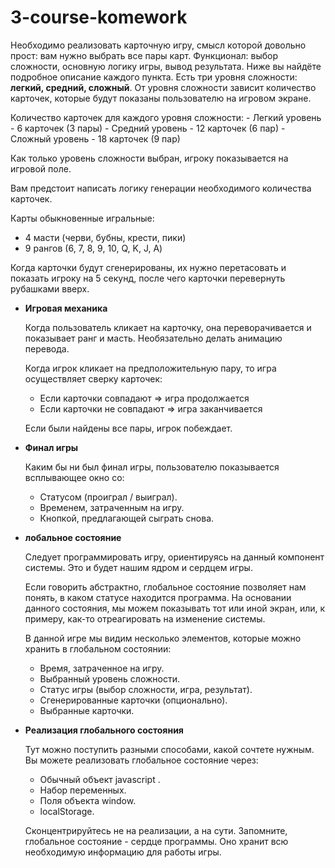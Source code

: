 # 3-course-komework

Необходимо реализовать карточную игру, смысл которой довольно прост: вам нужно выбрать все пары карт.
Функционал: выбор сложности, основную логику игры, вывод результата. Ниже вы найдёте подробное описание каждого пункта.
Есть три уровня сложности: **легкий, средний, сложный**. От уровня сложности зависит количество карточек, которые будут показаны пользователю на игровом экране.

Количество карточек для каждого уровня сложности:
    - Легкий уровень - 6 карточек (3 пары)
    - Средний уровень - 12 карточек (6 пар)
    - Сложный уровень - 18 карточек (9 пар)

Как только уровень сложности выбран, игроку показывается на игровой поле.

Вам предстоит написать логику генерации необходимого количества карточек. 

Карты обыкновенные игральные:

- 4 масти (черви, бубны, крести, пики)
- 9 рангов (6, 7, 8, 9, 10, Q, K, J, A)

Когда карточки будут сгенерированы, их нужно перетасовать и показать игроку на 5 секунд, после чего карточки перевернуть рубашками вверх.

- **Игровая механика**
    
    Когда пользователь кликает на карточку, она переворачивается и показывает ранг и масть. Необязательно делать анимацию перевода. 
    
    Когда игрок кликает на предположительную пару, то игра осуществляет сверку карточек:
    
    - Если карточки совпадают ⇒ игра продолжается
    - Если карточки не совпадают ⇒ игра заканчивается
    
    Если были найдены все пары, игрок побеждает.
    
- **Финал игры**
    
    Каким бы ни был финал игры, пользователю показывается всплывающее окно со:
    
    - Статусом (проиграл / выиграл).
    - Временем, затраченным на игру.
    - Кнопкой, предлагающей сыграть снова.
 
- **лобальное состояние**
    
    Следует программировать игру, ориентируясь на данный компонент системы. Это и будет нашим ядром и сердцем игры.
    
    Если говорить абстрактно, глобальное состояние позволяет нам понять, в каком статусе находится программа. На основании данного состояния, мы можем показывать тот или иной экран, или, к примеру, как-то отреагировать на изменение системы.
    
    В данной игре мы видим несколько элементов, которые можно хранить в глобальном состоянии:
    
    - Время, затраченное на игру.
    - Выбранный уровень сложности.
    - Статус игры (выбор сложности, игра, результат).
    - Сгенерированные карточки (опционально).
    - Выбранные карточки.
- **Реализация глобального состояния**
    
    Тут можно поступить разными способами, какой сочтете нужным. Вы можете реализовать глобальное состояние через:
    
    - Обычный объект javascript .
    - Набор переменных.
    - Поля объекта window.
    - localStorage.
    
    Сконцентрируйтесь не на реализации, а на сути. Запомните, глобальное состояние - сердце программы. Оно хранит всю необходимую информацию для работы игры.
